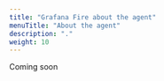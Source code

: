 ```yaml
---
title: "Grafana Fire about the agent"
menuTitle: "About the agent"
description: "."
weight: 10
---
```


Coming soon
